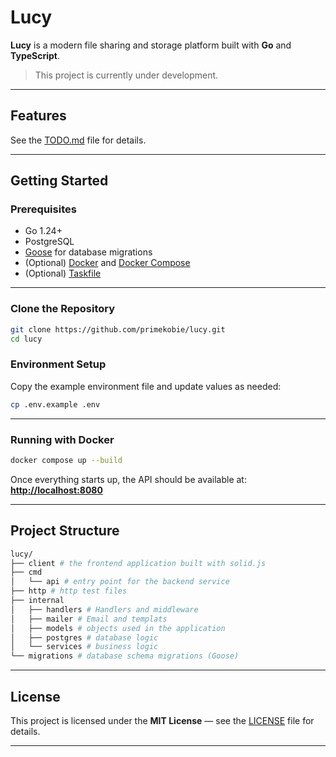 # Lucy

**Lucy** is a modern file sharing and storage platform built with **Go** and **TypeScript**.

> This project is currently under development.

---

## Features

See the [TODO.md](TODO.md) file for details.

---

## Getting Started

### Prerequisites

- Go 1.24+
- PostgreSQL
- [Goose](https://github.com/pressly/goose) for database migrations
- (Optional) [Docker](https://www.docker.com/) and [Docker Compose](https://docs.docker.com/compose/)
- (Optional) [Taskfile](https://taskfile.dev/)

---

### Clone the Repository

```bash
git clone https://github.com/primekobie/lucy.git
cd lucy
````

### Environment Setup

Copy the example environment file and update values as needed:

```bash
cp .env.example .env
```

---

### Running with Docker

```bash
docker compose up --build
```

Once everything starts up, the API should be available at:
**[http://localhost:8080](http://localhost:8080)**

---

## Project Structure

``` sh
lucy/
├── client # the frontend application built with solid.js
├── cmd
│   └── api # entry point for the backend service
├── http # http test files
├── internal
│   ├── handlers # Handlers and middleware
│   ├── mailer # Email and templats
│   ├── models # objects used in the application
│   ├── postgres # database logic
│   └── services # business logic
└── migrations # database schema migrations (Goose)
```

---

## License

This project is licensed under the **MIT License** — see the [LICENSE](LICENSE) file for details.

---
